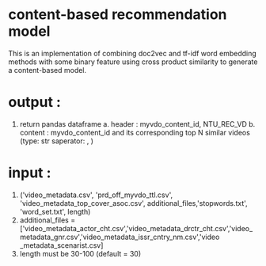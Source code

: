 # content-based recommendation model

This is an implementation of combining doc2vec and tf-idf word embedding methods with some binary feature using cross product similarity to generate a content-based model.

# output :
1. return pandas dataframe
    a. header : ​myvdo_content_id, NTU_REC_VD
    b. content : ​myvdo_content_id and its corresponding top N similar videos (type: str saperator: , )

# input :
1. ('video_metadata.csv', 'prd_off_myvdo_ttl.csv', 'video_metadata_top_cover_asoc.csv', additional_files,'stopwords.txt', 'word_set.txt', length)
2. additional_files = ['video_metadata_actor_cht.csv','video_metadata_drctr_cht.csv','video_metadata_gnr.csv','video_metadata_issr_cntry_nm.csv','video _metadata_scenarist.csv]
3. length must be 30-100 (default = 30)
